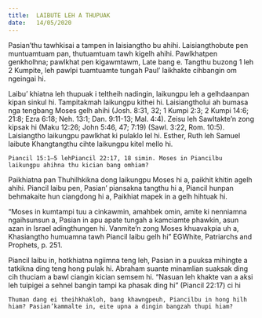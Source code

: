 ```yaml
---
title:  LAIBUTE LEH A THUPUAK
date:   14/05/2020
---
```


Pasian’thu tawhkisai a tampen in laisiangtho bu ahihi. Laisiangthobute pen muntuamtuam pan, thutuamtuam tawh kigelh ahihi. Pawlkhatpen genkholhna; pawlkhat pen kigawmtawm, Late bang e. Tangthu buzong 1 leh 2 Kumpite, leh pawlpi tuamtuamte tungah Paul’ laikhakte cihbangin om ngeingai hi.

Laibu’ khiatna leh thupuak i teltheih nadingin, laikungpu leh a gelhdaanpan kipan sinkul hi. Tampitakmah laikungpu kithei hi. Laisiangtholui ah bumasa nga tengbang Moses gelh ahihi (Josh. 8:31, 32; 1 Kumpi 2:3; 2 Kumpi 14:6; 21:8; Ezra 6:18; Neh. 13:1; Dan. 9:11-13; Mal. 4:4). Zeisu leh Sawltakte’n zong kipsak hi (Maku 12:26; John 5:46, 47; 7:19) (Sawl. 3:22, Rom. 10:5). Laisiangtho laikungpu pawlkhat ki pulaklo lel hi. Esther, Ruth leh Samuel laibute Khangtangthu cihte laikungpu kitel mello hi.

`Piancil 15:1–5 lehPiancil 22:17, 18 simin. Moses in Piancilbu laikungpu ahihna thu kician bang omhiam?`

Paikhiatna pan Thuhilhkikna dong laikungpu Moses hi a, paikhit khitin agelh ahihi. Piancil laibu pen, Pasian’ piansakna tangthu hi a, Piancil hunpan behmakaite hun ciangdong hi a, Paikhiat mapek in a gelh hihtuak hi.

“Moses in kumtampi tuu a cinkawmin, amahbek omin, amite ki nenniamna ngaihsunsun a, Pasian in apu apate tungah a kamciamte phawkin, asun azan in Israel adingthungen hi. Vanmite’n zong Moses khuavakpia uh a, Khasiangtho humuamna tawh Piancil laibu gelh hi” EGWhite, Patriarchs and Prophets, p. 251.

Piancil laibu in, hotkhiatna ngiimna teng leh, Pasian in a puuksa mihingte a tatkikna ding teng hong pulak hi. Abraham suante minamlian suaksak ding cih thuciam a bawl ciangin kician semsem hi. “Nasuan leh khakte van a aksi leh tuipigei a sehnel bangin tampi ka phasak ding hi” (Piancil 22:17) ci hi

`Thuman dang ei theihkhakloh, bang khawngpeuh, Piancilbu in hong hilh hiam? Pasian’kammalte in, eite upna a dingin bangzah thupi hiam?`